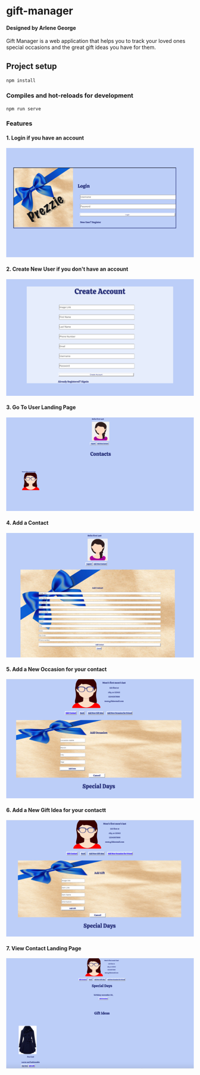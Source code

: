 # gift-manager
#### Designed by Arlene George

Gift Manager is a web application that helps you to track your loved ones special occasions and the great gift ideas you have for them.

## Project setup
```
npm install
```

### Compiles and hot-reloads for development
```
npm run serve
```


### Features 

#### 1. Login if you have an account
![Login to Prezzie](ReadMeImages/Prezzie-login.png)

#### 2. Create New User if you don't have an account
![Create New User Prezzie](ReadMeImages/Prezzie-Create-New-Account.png)

#### 3. Go To User Landing Page

![User Landing Page](ReadMeImages/Prezzie-user-landing-page-with-a-contact.png)

#### 4. Add a Contact
![Add a new contact](ReadMeImages/Prezzie-add-new-contact-form.png)

#### 5. Add a New Occasion for your contact
![New Occasion for Contact](ReadMeImages/Prezzie-add-occasion-for-contact.png)

#### 6. Add a New Gift Idea for your contactt
![New Gift Idea for Contact](ReadMeImages/Prezzie-contact-add-gift-idea.png)

#### 7. View Contact Landing Page
![View Contact Landing Page](ReadMeImages/Prezzie-contact-page.png)


